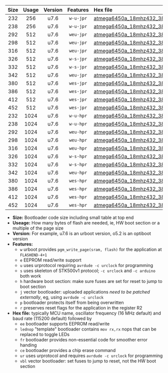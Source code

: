 |Size|Usage|Version|Features|Hex file|
|:-:|:-:|:-:|:-:|:--|
|232|256|u7.6|`w-u-jpr`|[atmega6450a_18mhz432_38400bps_ur_vbl.hex](https://raw.githubusercontent.com/stefanrueger/urboot/main//atmega6450a_18mhz432_38400bps_ur_vbl.hex)|
|238|256|u7.6|`w-u-jpr`|[atmega6450a_18mhz432_38400bps_lednop_ur_vbl.hex](https://raw.githubusercontent.com/stefanrueger/urboot/main//atmega6450a_18mhz432_38400bps_lednop_ur_vbl.hex)|
|292|512|u7.6|`weu-jpr`|[atmega6450a_18mhz432_38400bps_ee_ur_vbl.hex](https://raw.githubusercontent.com/stefanrueger/urboot/main//atmega6450a_18mhz432_38400bps_ee_ur_vbl.hex)|
|298|512|u7.6|`weu-jpr`|[atmega6450a_18mhz432_38400bps_ee_lednop_ur_vbl.hex](https://raw.githubusercontent.com/stefanrueger/urboot/main//atmega6450a_18mhz432_38400bps_ee_lednop_ur_vbl.hex)|
|316|512|u7.6|`weu-jpr`|[atmega6450a_18mhz432_38400bps_ee_lednop_fr_ur_vbl.hex](https://raw.githubusercontent.com/stefanrueger/urboot/main//atmega6450a_18mhz432_38400bps_ee_lednop_fr_ur_vbl.hex)|
|326|512|u7.6|`w-s-jpr`|[atmega6450a_18mhz432_38400bps_vbl.hex](https://raw.githubusercontent.com/stefanrueger/urboot/main//atmega6450a_18mhz432_38400bps_vbl.hex)|
|332|512|u7.6|`w-s-jpr`|[atmega6450a_18mhz432_38400bps_lednop_vbl.hex](https://raw.githubusercontent.com/stefanrueger/urboot/main//atmega6450a_18mhz432_38400bps_lednop_vbl.hex)|
|342|512|u7.6|`weu-jpr`|[atmega6450a_18mhz432_38400bps_ee_lednop_fr_ce_ur_vbl.hex](https://raw.githubusercontent.com/stefanrueger/urboot/main//atmega6450a_18mhz432_38400bps_ee_lednop_fr_ce_ur_vbl.hex)|
|380|512|u7.6|`wes-jpr`|[atmega6450a_18mhz432_38400bps_ee_vbl.hex](https://raw.githubusercontent.com/stefanrueger/urboot/main//atmega6450a_18mhz432_38400bps_ee_vbl.hex)|
|386|512|u7.6|`wes-jpr`|[atmega6450a_18mhz432_38400bps_ee_lednop_vbl.hex](https://raw.githubusercontent.com/stefanrueger/urboot/main//atmega6450a_18mhz432_38400bps_ee_lednop_vbl.hex)|
|412|512|u7.6|`wes-jpr`|[atmega6450a_18mhz432_38400bps_ee_lednop_fr_vbl.hex](https://raw.githubusercontent.com/stefanrueger/urboot/main//atmega6450a_18mhz432_38400bps_ee_lednop_fr_vbl.hex)|
|452|512|u7.6|`wes-jpr`|[atmega6450a_18mhz432_38400bps_ee_lednop_fr_ce_vbl.hex](https://raw.githubusercontent.com/stefanrueger/urboot/main//atmega6450a_18mhz432_38400bps_ee_lednop_fr_ce_vbl.hex)|
|232|1024|u7.6|`w-u-hpr`|[atmega6450a_18mhz432_38400bps_ur.hex](https://raw.githubusercontent.com/stefanrueger/urboot/main//atmega6450a_18mhz432_38400bps_ur.hex)|
|238|1024|u7.6|`w-u-hpr`|[atmega6450a_18mhz432_38400bps_lednop_ur.hex](https://raw.githubusercontent.com/stefanrueger/urboot/main//atmega6450a_18mhz432_38400bps_lednop_ur.hex)|
|292|1024|u7.6|`weu-hpr`|[atmega6450a_18mhz432_38400bps_ee_ur.hex](https://raw.githubusercontent.com/stefanrueger/urboot/main//atmega6450a_18mhz432_38400bps_ee_ur.hex)|
|298|1024|u7.6|`weu-hpr`|[atmega6450a_18mhz432_38400bps_ee_lednop_ur.hex](https://raw.githubusercontent.com/stefanrueger/urboot/main//atmega6450a_18mhz432_38400bps_ee_lednop_ur.hex)|
|316|1024|u7.6|`weu-hpr`|[atmega6450a_18mhz432_38400bps_ee_lednop_fr_ur.hex](https://raw.githubusercontent.com/stefanrueger/urboot/main//atmega6450a_18mhz432_38400bps_ee_lednop_fr_ur.hex)|
|326|1024|u7.6|`w-s-hpr`|[atmega6450a_18mhz432_38400bps.hex](https://raw.githubusercontent.com/stefanrueger/urboot/main//atmega6450a_18mhz432_38400bps.hex)|
|332|1024|u7.6|`w-s-hpr`|[atmega6450a_18mhz432_38400bps_lednop.hex](https://raw.githubusercontent.com/stefanrueger/urboot/main//atmega6450a_18mhz432_38400bps_lednop.hex)|
|342|1024|u7.6|`weu-hpr`|[atmega6450a_18mhz432_38400bps_ee_lednop_fr_ce_ur.hex](https://raw.githubusercontent.com/stefanrueger/urboot/main//atmega6450a_18mhz432_38400bps_ee_lednop_fr_ce_ur.hex)|
|380|1024|u7.6|`wes-hpr`|[atmega6450a_18mhz432_38400bps_ee.hex](https://raw.githubusercontent.com/stefanrueger/urboot/main//atmega6450a_18mhz432_38400bps_ee.hex)|
|386|1024|u7.6|`wes-hpr`|[atmega6450a_18mhz432_38400bps_ee_lednop.hex](https://raw.githubusercontent.com/stefanrueger/urboot/main//atmega6450a_18mhz432_38400bps_ee_lednop.hex)|
|412|1024|u7.6|`wes-hpr`|[atmega6450a_18mhz432_38400bps_ee_lednop_fr.hex](https://raw.githubusercontent.com/stefanrueger/urboot/main//atmega6450a_18mhz432_38400bps_ee_lednop_fr.hex)|
|452|1024|u7.6|`wes-hpr`|[atmega6450a_18mhz432_38400bps_ee_lednop_fr_ce.hex](https://raw.githubusercontent.com/stefanrueger/urboot/main//atmega6450a_18mhz432_38400bps_ee_lednop_fr_ce.hex)|

- **Size:** Bootloader code size including small table at top end
- **Useage:** How many bytes of flash are needed, ie, HW boot section or a multiple of the page size
- **Version:** For example, u7.6 is an urboot version, o5.2 is an optiboot version
- **Features:**
  + `w` urboot provides `pgm_write_page(sram, flash)` for the application at `FLASHEND-4+1`
  + `e` EEPROM read/write support
  + `u` uses urprotocol requiring `avrdude -c urclock` for programming
  + `s` uses skeleton of STK500v1 protocol; `-c urclock` and `-c arduino` both work
  + `h` hardware boot section: make sure fuses are set for reset to jump to boot section
  + `j` vector bootloader: uploaded applications *need to be patched externally*, eg, using `avrdude -c urclock`
  + `p` bootloader protects itself from being overwritten
  + `r` preserves reset flags for the application in the register R2
- **Hex file:** typically MCU name, oscillator frequency (16 MHz default) and baud rate (115200 default) followed by
  + `ee` bootloader supports EEPROM read/write
  + `lednop` "template" bootloader contains `mov rx,rx` nops that can be replaced to toggle LEDs
  + `fr` bootloader provides non-essential code for smoother error handing
  + `ce` bootloader provides a chip erase command
  + `ur` uses urprotocol and requires `avrdude -c urclock` for programming
  + `vbl` vector bootloader: set fuses to jump to reset, not the HW boot section
